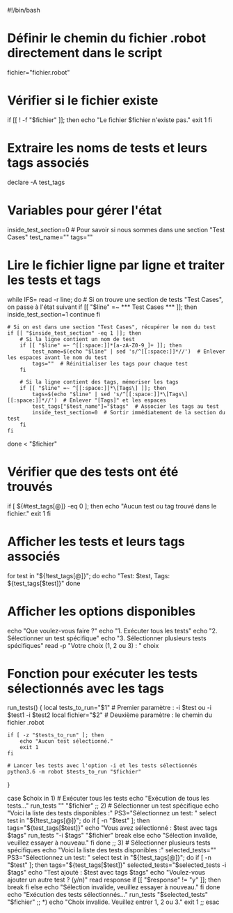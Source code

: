 #!/bin/bash

# Définir le chemin du fichier .robot directement dans le script
fichier="fichier.robot"

# Vérifier si le fichier existe
if [[ ! -f "$fichier" ]]; then
    echo "Le fichier $fichier n'existe pas."
    exit 1
fi

# Extraire les noms de tests et leurs tags associés
declare -A test_tags

# Variables pour gérer l'état
inside_test_section=0  # Pour savoir si nous sommes dans une section "Test Cases"
test_name=""
tags=""

# Lire le fichier ligne par ligne et traiter les tests et tags
while IFS= read -r line; do
    # Si on trouve une section de tests "Test Cases", on passe à l'état suivant
    if [[ "$line" =~ \*\*\* Test Cases \*\*\* ]]; then
        inside_test_section=1
        continue
    fi

    # Si on est dans une section "Test Cases", récupérer le nom du test
    if [[ "$inside_test_section" -eq 1 ]]; then
        # Si la ligne contient un nom de test
        if [[ "$line" =~ ^[[:space:]]*[a-zA-Z0-9_]+ ]]; then
            test_name=$(echo "$line" | sed 's/^[[:space:]]*//')  # Enlever les espaces avant le nom du test
            tags=""  # Réinitialiser les tags pour chaque test
        fi

        # Si la ligne contient des tags, mémoriser les tags
        if [[ "$line" =~ ^[[:space:]]*\[Tags\] ]]; then
            tags=$(echo "$line" | sed 's/^[[:space:]]*\[Tags\][[:space:]]*//')  # Enlever "[Tags]" et les espaces
            test_tags["$test_name"]="$tags"  # Associer les tags au test
            inside_test_section=0  # Sortir immédiatement de la section du test
        fi
    fi
done < "$fichier"

# Vérifier que des tests ont été trouvés
if [ ${#test_tags[@]} -eq 0 ]; then
    echo "Aucun test ou tag trouvé dans le fichier."
    exit 1
fi

# Afficher les tests et leurs tags associés
for test in "${!test_tags[@]}"; do
    echo "Test: $test, Tags: ${test_tags[$test]}"
done

# Afficher les options disponibles
echo "Que voulez-vous faire ?"
echo "1. Exécuter tous les tests"
echo "2. Sélectionner un test spécifique"
echo "3. Sélectionner plusieurs tests spécifiques"
read -p "Votre choix (1, 2 ou 3) : " choix

# Fonction pour exécuter les tests sélectionnés avec les tags
run_tests() {
    local tests_to_run="$1"  # Premier paramètre : -i $test ou -i $test1 -i $test2
    local fichier="$2"        # Deuxième paramètre : le chemin du fichier .robot

    if [ -z "$tests_to_run" ]; then
        echo "Aucun test sélectionné."
        exit 1
    fi

    # Lancer les tests avec l'option -i et les tests sélectionnés
    python3.6 -m robot $tests_to_run "$fichier"
}

case $choix in
    1)
        # Exécuter tous les tests
        echo "Exécution de tous les tests..."
        run_tests "" "$fichier"
        ;;
    2)
        # Sélectionner un test spécifique
        echo "Voici la liste des tests disponibles :"
        PS3="Sélectionnez un test: "
        select test in "${!test_tags[@]}"; do
            if [ -n "$test" ]; then
                tags="${test_tags[$test]}"
                echo "Vous avez sélectionné : $test avec tags $tags"
                run_tests "-i $tags" "$fichier"
                break
            else
                echo "Sélection invalide, veuillez essayer à nouveau."
            fi
        done
        ;;
    3)
        # Sélectionner plusieurs tests spécifiques
        echo "Voici la liste des tests disponibles :"
        selected_tests=""
        PS3="Sélectionnez un test: "
        select test in "${!test_tags[@]}"; do
            if [ -n "$test" ]; then
                tags="${test_tags[$test]}"
                selected_tests="$selected_tests -i $tags"
                echo "Test ajouté : $test avec tags $tags"
                echo "Voulez-vous ajouter un autre test ? (y/n)"
                read response
                if [[ "$response" != "y" ]]; then
                    break
                fi
            else
                echo "Sélection invalide, veuillez essayer à nouveau."
            fi
        done
        echo "Exécution des tests sélectionnés..."
        run_tests "$selected_tests" "$fichier"
        ;;
    *)
        echo "Choix invalide. Veuillez entrer 1, 2 ou 3."
        exit 1
        ;;
esac
